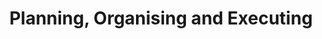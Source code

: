 ---
title       : Planning, Organising and Executing
key         : CP-PL
skills      : Behaviour, Mindset, Competency
difficulty  : easy
area        : competency
questions :
    - "CP-PL-01: Describe a situation when you led a project with a geographically or functionally diverse team."
    - "CP-PL-02: Tell me about a time when you designed a process or tool to track and measure the success of a project."
    - "CP-PL-03: Tell me about a time when you had to learn a new technology. What did you do to gain expertise?"
desirable :
    - Maintained consistent and orderly work flow
    - Anticipated the need to rearrange priorities
    - Acknowledged and worked through challenges associated with project-team coordination
    - Managed the complexity of projects and changes by prioritising next steps and organising resources
    - Gathered sufficient information to make progress on difficult or ambiguous projects
bonus_points :
    - Strived for improved productivity and coached others on project and coordination activities
    - Anticipated needs and the steps required to complete assignments and prepare for future assignments
    - Established and/or improved processes to mitigate challenges associated with project-team coordination
    - Managed the complexity of large-scale projects and changes by prioritising next steps and organising resources
    - Gathered sufficient information to simplify, and make progress on, difficult or ambiguous projects
---